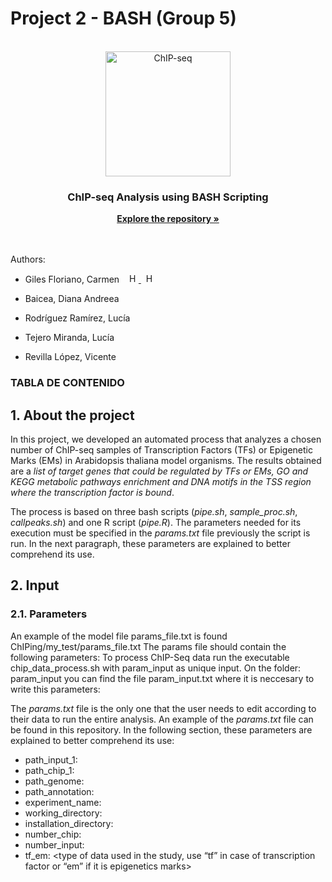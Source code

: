 # Project 2 - BASH (Group 5)

<!-- PROJECT LOGO -->
<br />
<div align="center">
  <a href="[https://github.com/github_username/repo_name](https://github.com/dianabaicea/Tarea-2-BASH-Grupo-5)">
    <img src="https://dbarchive.biosciencedbc.jp/data/togo-pic/image/202002_ChIP-seq_positive.png" alt="ChIP-seq" width="200" height="200">
  </a>

<h3 align="center">ChIP-seq Analysis using BASH Scripting</h3>

  <p align="center">
    <a href="https://github.com/dianabaicea/Tarea-2-BASH-Grupo-5"><strong>Explore the repository »</strong></a>
    <br />
    <br />
    <br />
  </p>
</div>

Authors:
* Giles Floriano, Carmen   &nbsp;&nbsp;    <a href="carmengiles02@gmail.com">
  <img src="https://cdn4.iconfinder.com/data/icons/social-media-logos-6/512/112-gmail_email_mail-512.png" alt="Haz clic para enviar un correo" width="15"/>
</a> &nbsp; <a href="https://github.com/CarmenGiles">
  <img src="https://cdn-icons-png.flaticon.com/512/25/25231.png" alt="Haz clic para visitar mi GitHub" width="15"/>
</a>


* Baicea, Diana Andreea

* Rodríguez Ramírez, Lucía
* Tejero Miranda, Lucía
* Revilla López, Vicente


### TABLA DE CONTENIDO

## 1. About the project
In this project, we developed an automated process that analyzes a chosen number of ChIP-seq samples of Transcription Factors (TFs) or Epigenetic Marks (EMs) in Arabidopsis thaliana model organisms. The results obtained are a _list of target genes that could be regulated by TFs or EMs, GO and KEGG metabolic pathways enrichment and DNA motifs in the TSS region where the transcription factor is bound_.

The process is based on three bash scripts (_pipe.sh_, _sample_proc.sh_, _callpeaks.sh_) and one R script (_pipe.R_). The parameters needed for its execution must be specified in the _params.txt_ file previously the script is run. In the next paragraph, these parameters are explained to better comprehend its use.

## 2. Input
### 2.1. Parameters

An example of the model file params_file.txt is found ChIPing/my_test/params_file.txt
The params file should contain the following parameters:
To process ChIP-Seq data run the executable chip_data_process.sh with param_input as unique input. On the folder: param_input you can find the file param_input.txt where it is neccesary to write this parameters:

The _params.txt_ file is the only one that the user needs to edit according to their data to run the entire analysis. An example of the _params.txt_ file can be found in this repository. In the following section, these parameters are explained to better comprehend its use:

* path_input_1: <the path to access into the location where the input file is. Must be written as much paths as input samples the study has>
* path_chip_1: <the path to access into the location where the chip file is. Must be written as much paths as chip samples the study has>
* path_genome: <the path to access into the location where the genome file of the organism is>
* path_annotation: <the directory where the annotation.gtf are located>
* experiment_name: <name of the folder where the analysis is been taking >
* working_directory: <the directory where the analysis is carried out  >
* installation_directory: <the directory where all the executable files are archived>
* number_chip: <number of chip samples the study have>
* number_input: <number of input samples the study have>
* tf_em: <type of data used in the study, use “tf” in case of transcription factor or “em” if it is epigenetics marks>
